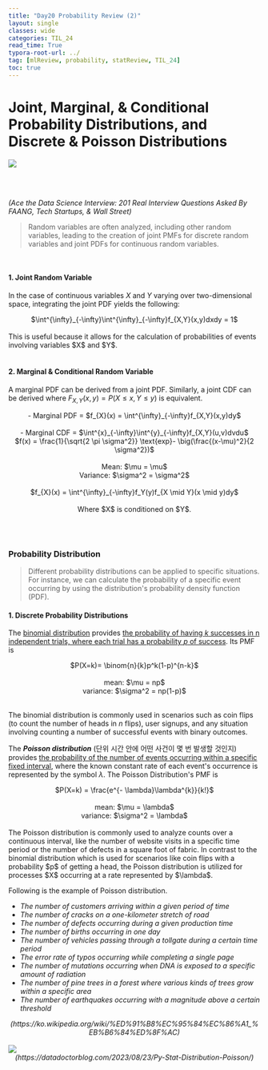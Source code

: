 ```yaml
---
title: "Day20 Probability Review (2)"
layout: single
classes: wide
categories: TIL_24
read_time: True
typora-root-url: ../
tag: [mlReview, probability, statReview, TIL_24]
toc: true 
---
```


# Joint, Marginal, & Conditional Probability Distributions, and Discrete & Poisson Distributions

<img src="/blog/images/2024-06-11-TIL24_Day20/A9990570-544B-43C3-9DA6-DD21B0130C5F_1_105_c.jpeg">

<br><br>

*(Ace the Data Science Interview: 201 Real Interview Questions Asked By FAANG, Tech Startups, & Wall Street)*

> Random variables are often analyzed, including other random variables, leading to the creation of joint PMFs for discrete random variables and joint PDFs for continuous random variables. 

<br>

#### 1. **Joint Random Variable**

In the case of continuous variables $X$ and $Y$ varying over two-dimensional space, integrating the joint PDF yields the following:

<center>
  $\int^{\infty}_{-\infty}\int^{\infty}_{-\infty}f_{X,Y}(x,y)dxdy = 1$
</center>
<br>This is useful because it allows for the calculation of probabilities of events involving variables $X$ and $Y$.<br><br>



#### 2. **Marginal & Conditional Random Variable**

A marginal PDF can be derived from a joint PDF. Similarly, a joint CDF can be derived where $F_{X,Y}(x,y) = P(X \leq x, Y \leq y)$ is equivalent.

<center>
  - Marginal PDF = $f_{X}(x) = \int^{\infty}_{-\infty}f_{X,Y}(x,y)dy$ <br><br>
  - Marginal CDF = $\int^{x}_{-\infty}\int^{y}_{-\infty}f_{X,Y}(u,v)dvdu$
</center>
<center>
  $f(x) = \frac{1}{\sqrt{2 \pi \sigma^2}} \text{exp}- \big(\frac{(x-\mu)^2}{2 \sigma^2})$<br><br>
  Mean: $\mu = \mu$<br>
  Variance: $\sigma^2 = \sigma^2$<br><br>
</center>

<center>
  $f_{X}(x) = \int^{\infty}_{-\infty}f_Y(y)f_{X \mid Y}(x \mid y)dy$ <br><br>
Where $X$ is conditioned on $Y$. 
</center>

<br><br>

### Probability Distribution

> Different probability distributions can be applied to specific situations. For instance, we can calculate the probability of a specific event occurring by using the distribution's probability density function (PDF).

#### 1. Discrete Probability Distributions

The <u>binomial distribution</u> provides <u>the probability of having $k$ successes in n independent trials, where each trial has a probability $p$ of success</u>. Its PMF is

<center>
  $P(X=k)= \binom{n}{k}p^k(1-p)^{n-k}$ <br><br>
  mean: $\mu = np$ <br>
  variance: $\sigma^2 = np(1-p)$<br><br>
</center>


The binomial distribution is commonly used in scenarios such as coin flips (to count the number of heads in $n$ flips), user signups, and any situation involving counting a number of successful events with binary outcomes.<br>

The ***Poisson distribution*** (단위 시간 안에 어떤 사건이 몇 번 발생할 것인지) provides <u>the probability of the number of events occurring within a specific fixed interval</u>, where the known constant rate of each event's occurrence is represented by the symbol $\lambda$. The Poisson Distribution's PMF is

<center>
  $P(X=k) = \frac{e^{- \lambda}\lambda^{k}}{k!}$<br><br>
mean: $\mu = \lambda$<br>
variance: $\sigma^2 = \lambda$ <br><br>
</center>
The Poisson distribution is commonly used to analyze counts over a continuous interval, like the number of website visits in a specific time period or the number of defects in a square foot of fabric. In contrast to the binomial distribution which is used for scenarios like coin flips with a probability $p$ of getting a head, the Poisson distribution is utilized for processes $X$ occurring at a rate represented by $\lambda$. 

<br>

Following is the example of Poisson distribution.

- *The number of customers arriving within a given period of time*
- *The number of cracks on a one-kilometer stretch of road*
- *The number of defects occurring during a given production time*
- *The number of births occurring in one day*
- *The number of vehicles passing through a tollgate during a certain time period*
- *The error rate of typos occurring while completing a single page*
- *The number of mutations occurring when DNA is exposed to a specific amount of radiation*
- *The number of pine trees in a forest where various kinds of trees grow within a specific area*
- *The number of earthquakes occurring with a magnitude above a certain threshold*

<center>
<I>(https://ko.wikipedia.org/wiki/%ED%91%B8%EC%95%84%EC%86%A1_%EB%B6%84%ED%8F%AC)
  </I>
</center>

<br>

<img src="/blog/images/2024-06-11-TIL24_Day20/image-20240731154421883.png">

<center>
<I>  (https://datadoctorblog.com/2023/08/23/Py-Stat-Distribution-Poisson/)</I>
</center>





<br><br>

